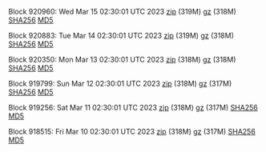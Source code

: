 Block 920960: Wed Mar 15 02:30:01 UTC 2023 [zip](https://files.01coin.io/mainnet/2023-03-15/bootstrap.dat.zip) (319M) [gz](https://files.01coin.io/mainnet/2023-03-15/bootstrap.dat.tar.gz) (318M) [SHA256](https://files.01coin.io/mainnet/2023-03-15/sha256.txt) [MD5](https://files.01coin.io/mainnet/2023-03-15/md5.txt)

Block 920883: Tue Mar 14 02:30:01 UTC 2023 [zip](https://files.01coin.io/mainnet/2023-03-14/bootstrap.dat.zip) (319M) [gz](https://files.01coin.io/mainnet/2023-03-14/bootstrap.dat.tar.gz) (318M) [SHA256](https://files.01coin.io/mainnet/2023-03-14/sha256.txt) [MD5](https://files.01coin.io/mainnet/2023-03-14/md5.txt)

Block 920350: Mon Mar 13 02:30:01 UTC 2023 [zip](https://files.01coin.io/mainnet/2023-03-13/bootstrap.dat.zip) (318M) [gz](https://files.01coin.io/mainnet/2023-03-13/bootstrap.dat.tar.gz) (318M) [SHA256](https://files.01coin.io/mainnet/2023-03-13/sha256.txt) [MD5](https://files.01coin.io/mainnet/2023-03-13/md5.txt)

Block 919799: Sun Mar 12 02:30:01 UTC 2023 [zip](https://files.01coin.io/mainnet/2023-03-12/bootstrap.dat.zip) (318M) [gz](https://files.01coin.io/mainnet/2023-03-12/bootstrap.dat.tar.gz) (317M) [SHA256](https://files.01coin.io/mainnet/2023-03-12/sha256.txt) [MD5](https://files.01coin.io/mainnet/2023-03-12/md5.txt)

Block 919256: Sat Mar 11 02:30:01 UTC 2023 [zip](https://files.01coin.io/mainnet/2023-03-11/bootstrap.dat.zip) (318M) [gz](https://files.01coin.io/mainnet/2023-03-11/bootstrap.dat.tar.gz) (317M) [SHA256](https://files.01coin.io/mainnet/2023-03-11/sha256.txt) [MD5](https://files.01coin.io/mainnet/2023-03-11/md5.txt)

Block 918515: Fri Mar 10 02:30:01 UTC 2023 [zip](https://files.01coin.io/mainnet/2023-03-10/bootstrap.dat.zip) (318M) [gz](https://files.01coin.io/mainnet/2023-03-10/bootstrap.dat.tar.gz) (317M) [SHA256](https://files.01coin.io/mainnet/2023-03-10/sha256.txt) [MD5](https://files.01coin.io/mainnet/2023-03-10/md5.txt)
